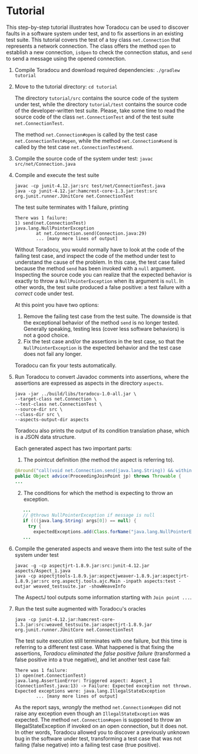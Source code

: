 # Tutorial

This step-by-step tutorial illustrates how Toradocu can be used to discover
faults in a software system under test, and to fix assertions in an existing test suite.
This tutorial covers the test of a toy class `net.Connection` that represents a network
connection. The class offers the method `open` to establish a new connection, `isOpen` to check
the connection status, and `send` to send a message using the opened connection.

1. Compile Toradocu and download required dependencies: `./gradlew tutorial`

2. Move to the tutorial directory: `cd tutorial`

   The directory `tutorial/src` contains the source code of the system under test,
   while the directory `tutorial/test` contains the source code of the developer-written test
   suite. Please, take some time to read the source code of the class `net.ConnectionTest` and of
   the test suite `net.ConnectionTest`.

   The method `net.Connection#open` is called by the test case `net.ConnectionTest#open`, while
   the method `net.Connection#send` is called by the test case `net.ConnectionTest#send`.

3. Compile the source code of the system under test: `javac src/net/Connection.java`

4. Compile and execute the test suite
   ```
   javac -cp junit-4.12.jar:src test/net/ConnectionTest.java
   java -cp junit-4.12.jar:hamcrest-core-1.3.jar:test:src org.junit.runner.JUnitCore net.ConnectionTest
   ```
   The test suite terminates with 1 failure, printing
   ```
   There was 1 failure:
   1) send(net.ConnectionTest)
   java.lang.NullPointerException
           at net.Connection.send(Connection.java:29)
           ... [many more lines of output]
   ```
   Without Toradocu, you would normally have to look at the code of the failing test case, and
   inspect the code of the method under test to understand the cause of the problem. In this
   case, the test case failed because the method `send` has been invoked with a `null` argument.
   Inspecting the source code you can realize that the expected behavior is exactly to throw a
   `NullPointerException` when its argument is `null`. In other words, the test suite produced a
   false positive: a test failure with a *correct* code under test.

   At this point you have two options:
   1. Remove the failing test case from the test suite. The downside is that the exceptional
      behavior of the method `send` is no longer tested. Generally speaking, testing less (cover
      less software behaviors) is not a good choice.
   2. Fix the test case and/or the assertions in the test case, so that the `NullPointerException`
      is the expected behavior and the test case does not fail any longer.

   Toradocu can fix your tests automatically.

5. Run Toradocu to convert Javadoc comments into assertions, where the
   assertions are expressed as aspects in the directory `aspects`.
   ```
   java -jar ../build/libs/toradocu-1.0-all.jar \
   --target-class net.Connection \
   --test-class net.ConnectionTest \
   --source-dir src \
   --class-dir src \
   --aspects-output-dir aspects
   ```
   Toradocu also prints the output of its condition translation phase, which is a JSON data
   structure.

   Each generated aspect has two important parts:
   1. The pointcut definition (the method the aspect is referring to).
   ```java
   @Around("call(void net.Connection.send(java.lang.String)) && within(net.ConnectionTest)")
   public Object advice(ProceedingJoinPoint jp) throws Throwable {
   ...
   ```
   2. The conditions for which the method is expecting to throw an exception.
   ```java
      ...
      // @throws NullPointerException if message is null
      if (((java.lang.String) args[0]) == null) {
        try {
          expectedExceptions.add(Class.forName("java.lang.NullPointerException"));
      ...
   ```

6. Compile the generated aspects and weave them into the test suite of the system under test
   ```
   javac -g -cp aspectjrt-1.8.9.jar:src:junit-4.12.jar aspects/Aspect_1.java
   java -cp aspectjtools-1.8.9.jar:aspectjweaver-1.8.9.jar:aspectjrt-1.8.9.jar:src org.aspectj.tools.ajc.Main -inpath aspects:test -outjar weaved_testsuite.jar -showWeaveInfo
   ```
   The AspectJ tool outputs some information starting with `Join point ...`.

7. Run the test suite augmented with Toradocu's oracles
   ```
   java -cp junit-4.12.jar:hamcrest-core-1.3.jar:src:weaved_testsuite.jar:aspectjrt-1.8.9.jar org.junit.runner.JUnitCore net.ConnectionTest
   ```
   The test suite execution still terminates with one failure, but this time is referring to a
   different test case. What happened is that fixing the assertions, *Toradocu eliminated the
   false positive failure* (transformed a false positive into a true negative), and let another
   test case fail:

   ```
   There was 1 failure:
   1) open(net.ConnectionTest)
   java.lang.AssertionError: Triggered aspect: Aspect_1 (ConnectionTest.java:13) -> Failure: Expected exception not thrown. Expected exceptions were: java.lang.IllegalStateException
           ... [many more lines of output]
   ```
   As the report says, *wrongly* the method `net.Connection#open` did not raise any exception
   even though an `IllegalStateException` was expected. The method `net.Connection#open` is 
   supposed to throw an IllegalStateException if invoked on an open connection, but it does not.
   In other words, Toradocu allowed you to discover a previously unknown bug in the software 
   under test, transforming a test case that was not failing (false negative) into a failing 
   test case (true positive).
   
